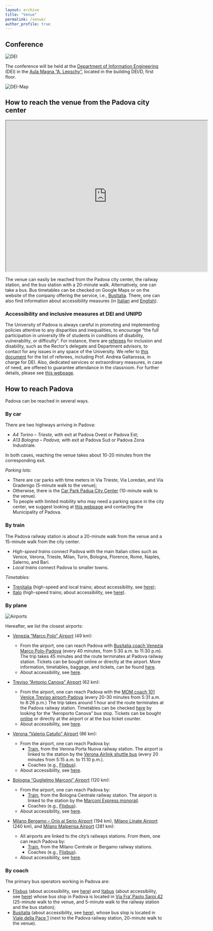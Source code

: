 ```yaml
---
layout: archive
title: "Venue"
permalink: /venue/
author_profile: true
---
```


## Conference

![DEI](/images/venue-DEI.jpg)

The conference will be held at the [Department of Information Engineering](https://www.dei.unipd.it/en/) (DEI) in the [Aula Magna “A. Lepschy”](https://www.dei.unipd.it/en/department/map-department#:~:text=The%20Aula%20Magna%20%22A.,on%20opening%20hours%20and%20reservation.), located in the building DEI/D, first floor.

![DEI-Map](/images/venue-DEI-map.png)


## How to reach the venue from the Padova city center

<iframe src="https://www.google.com/maps/d/u/0/embed?mid=1Q890EkAvZeghdNdgnBgMF7Kx-q4iSqM&ehbc=2E312F&noprof=1" width="640" height="480"></iframe>

The venue can easily be reached from the Padova city center, the railway station, and the bus station with a 20-minute walk.
Alternatively, one can take a bus. Bus timetables can be checked on Google Maps or on the website of the company offering the service, i.e., [BusItalia](https://www.fsbusitalia.it/it/veneto/orari-e-linee.html). There, one can also find information about accessibility measures (in [Italian](https://www.fsbusitalia.it/it/veneto/accessibilita.html) and [English](https://www.fsbusitalia.it/eng/link/support/accessibility.html)).

### Accessibility and inclusive measures at DEI and UNIPD

The University of Padova is always careful in promoting and implementing policies attentive to any disparities and inequalities, to encourage “the full participation in university life of students in conditions of disability, vulnerability, or difficulty”. For instance, there are [referees](https://www.unipd.it/en/referees-services-inclusion-disability) for inclusion and disability, such as the Rector’s delegate and Department advisors, to contact for any issues in any space of the University. We refer to [this document](https://www.unipd.it/sites/unipd.it/files/2025/Elenco%20Referenti%20Commissione%20Inclusione_2024-2025_REP.pdf) for the list of referees, including Prof. Andrea Galtarossa, in charge for DEI. Also, dedicated services or extraordinary measures, in case of need, are offered to guarantee attendance in the classroom.
For further details, please see [this webpage](https://www.unipd.it/en/home/inclusive-university).

## How to reach Padova

Padova can be reached in several ways.

### By car

There are two highways arriving in Padova:
- *A4 Torino – Trieste*, with exit at Padova Ovest or Padova Est;
- *A13 Bologna – Padova*, with exit at Padova Sud or Padova Zona Industriale.
	
In both cases, reaching the venue takes about 10-20 minutes from the corresponding exit.

*Parking lots*:
- There are car parks with time meters in Via Trieste, Via Loredan, and Via Gradenigo (5-minute walk to the venue);
- Otherwise, there is the [Car Park Padua City Center](https://maps.app.goo.gl/gwnh2MkbmouGcQKaA) (10-minute walk to the venue).
- To people with limited mobility who may need a parking space in the city center, we suggest looking at [this webpage](https://www.comune.padova.it/aree-di-sosta-veicoli-di-persone-con-disabilita) and contacting the Municipality of Padova.


### By train

The Padova railway station is about a 20-minute walk from the venue and a 15-minute walk from the city center.

- *High-speed trains* connect Padova with the main Italian cities such as Venice, Verona, Trieste, Milan, Turin, Bologna, Florence, Rome, Naples, Salerno, and Bari.
- *Local trains* connect Padova to smaller towns.

*Timetables*:
- [Trenitalia](http://www.trenitalia.com) (high-speed and local trains; about accessibility, see [here](https://www.trenitalia.com/en/information/passengers-with-disabilities-or-reduced-mobility.html));
- [Italo](http://www.italotreno.com) (high-speed trains; about accessibility, see [here](https://www.italotreno.com/en/support-contacts/Assistance-passengers-reduced-mobility)).


### By plane

![Airports](/images/venue-PD-airports.png)


Hereafter, we list the closest airports:
- [Venezia “Marco Polo” Airport](http://www.veniceairport.it/) (49 km):
	- From the airport, one can reach Padova with [Busitalia coach Venezia Marco Polo-Padova](https://www.fsbusitalia.it/content/fsbusitalia/eng/tourism/airport-connection-services/link-to-venice-airport.html) (every 40 minutes, from 5:30 a.m. to 11:30 p.m). The trip takes 45 minutes and the route terminates at Padova railway station. Tickets can be bought online or directly at the airport. More information, timetables, baggage, and tickets, can be found [here](https://www.fsbusitalia.it/content/fsbusitalia/eng/tourism/airport-connection-services/link-to-venice-airport.html).
	- About accessibility, see [here](https://www.veneziaairport.it/en_gb/accessibility).
- [Treviso “Antonio Canova” Airport](http://www.trevisoairport.it/) (62 km):
	- From the airport, one can reach Padova with the [MOM coach 101 Venice Treviso airport-Padova](https://mobilitadimarca.it/en/) (every 20-30 minutes from 5:31 a.m. to 8:26 p.m.) The trip takes around 1 hour and the route terminates at the Padova railway station. Timetables can be checked [here](https://mobilitadimarca.it/files/filemanager/source/ORARI/2024/Estivo/101_est2024.pdf) by looking for the “Aeroporto Canova” bus stop. Tickets can be bought [online](https://mobilitadimarca.it/en/p/fares-and-travel-passes/by-the-tickets/momup-the-mom-app) or directly at the airport or at the bus ticket counter.
	- About accessibility, see [here](https://www.trevisoairport.it/en_gb/assistance/disabilities-and-prm).
- [Verona “Valerio Catullo” Airport](http://www.aeroportoverona.it/) (86 km):
	- From the airport, one can reach Padova by:
		- [Train](https://www.trenitalia.com/en.html), from the Verona Porta Nuova railway station. The airport is linked to the station by the [Verona Airlink shuttle bus](https://www.aeroportoverona.it/en/transport/verona-airlink.html) (every 20 minutes from 5:15 a.m. to 11:10 p.m.).
		- Coaches (e.g., [Flixbus](https://www.flixbus.it/)).
	- About accessibility, see [here](https://www.aeroportoverona.it/en_gb/assistance/disabilities-and-prm).
 
- [Bologna “Guglielmo Marconi” Airport](http://www.bologna-airport.it/) (120 km):
	- From the airport, one can reach Padova by:
		- [Train](https://www.trenitalia.com/en.html), from the Bologna Centrale railway station. The airport is linked to the station by the [Marconi Express monorail](https://www.marconiexpress.it/en/tickets/fares/).
		- Coaches (e.g., [Flixbus](https://www.flixbus.it/)).
	- About accessibility, see [here](https://www.bologna-airport.it/en/special-assistance/?idC=62783).
- [Milano Bergamo – Orio al Serio Airport](http://www.milanbergamoairport.it/it/) (194 km), [Milano Linate Airport](https://www.milanolinate-airport.com/) (240 km), and [Milano Malpensa Airport](https://www.milanomalpensa-airport.com/) (281 km):
	- All airports are linked to the city’s railways stations. From them, one can reach Padova by:
		- [Train](https://www.trenitalia.com/en.html), from the Milano Centrale or Bergamo railway stations.
		- Coaches (e.g., [Flixbus](https://www.flixbus.it/)).
	- About accessibility, see [here](https://www.milanbergamoairport.it/en/limited-mobility/).


### By coach

The primary bus operators working in Padova are:
- [Flixbus](https://www.flixbus.com/) (about accessibility, see [here](https://www.flixbus.com/service/passengers-with-reduced-mobility)) and [Itabus](https://www.itabus.it/) (about accessibility, see [here](https://www.itabus.it/en/prenotazione-del-viaggio-biglietti-faq.html)) whose bus stop in Padova is located in  [Via Fra’ Paolo Sarpi 42](https://g.co/kgs/nB9THZK) (25-minute walk to the venue, and 5-minute walk to the railway station and the bus station);
- [Busitalia](https://www.fsbusitalia.it) (about accessibility, see [here](https://www.fsbusitalia.it/eng/link/support/accessibility.html)), whose bus stop is located in [Viale della Pace 1](https://maps.app.goo.gl/981Q3t5kyzRscxpr8) (next to the Padova railway station, 20-minute walk to the venue).
